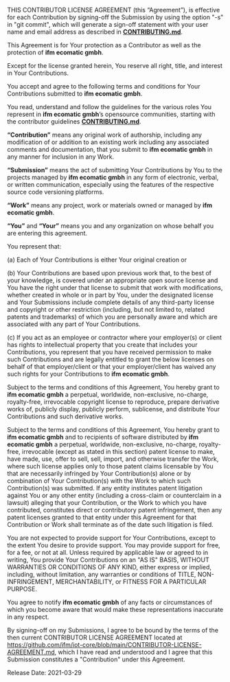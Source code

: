 THIS CONTRIBUTOR LICENSE AGREEMENT (this “Agreement”), is effective for each Contribution by signing-off the Submission by using  the option "-s"  in "git commit", which will  generate a sign-off  statement with your user name and email address as described in [**CONTRIBUTING.md**](https://github.com/ifm/iot-core/blob/main/CONTRIBUTING.md).
 
This Agreement is for Your protection as a Contributor as well as the protection of **ifm ecomatic gmbh**.
 
Except for the license granted herein, You reserve all right, title, and interest in Your Contributions.
 
You accept and agree to the following terms and conditions for Your Contributions submitted to **ifm ecomatic gmbh**.
 
You read, understand and follow the guidelines for the various roles You represent in **ifm ecomatic gmbh**’s opensource communities, starting with the contributor guidelines [**CONTRIBUTING.md**](https://github.com/ifm/iot-core/blob/main/CONTRIBUTING.md).
 
**“Contribution”** means any original work of authorship, including any modification of or addition to an existing work including any associated comments and documentation, that you submit to **ifm ecomatic gmbh** in any manner for inclusion in any Work. 
 
**“Submission”** means the act of submitting Your Contributions by You to the projects managed by **ifm ecomatic gmbh** in any form of electronic, verbal, or written communication, especially using the features of the respective source code versioning platforms.
 
**“Work”** means any project, work or materials owned or managed by **ifm ecomatic gmbh**.
 
**“You”** and **“Your”** means you and any organization on whose behalf you are entering this agreement.
 
You represent that: 
 
(a) Each of Your Contributions is either Your original creation or  
 
(b) Your Contributions are based upon previous work that, to the best of your knowledge, is covered under an appropriate open source license and You have the right under that license to submit that work with modifications, whether created in whole or in part by You, under the designated license and Your Submissions include complete details of any third-party license and copyright or other restriction (including, but not limited to, related patents and trademarks) of which you are personally aware and which are associated with any part of Your Contributions.
 
(c) If you act as an employee or contractor where your employer(s) or client has rights to intellectual property that you create that includes your Contributions, you represent that you have received permission to make such Contributions and are legally entitled to grant the below licenses on behalf of that employer/client or that your employer/client has waived any such rights for your Contributions to **ifm ecomatic gmbh**.
 
Subject to the terms and conditions of this Agreement, You hereby grant to **ifm ecomatic gmbh** a perpetual, worldwide, non-exclusive, no-charge, royalty-free, irrevocable copyright license to reproduce, prepare derivative works of, publicly display, publicly perform, sublicense, and distribute Your Contributions and such derivative works.
 
Subject to the terms and conditions of this Agreement, You hereby grant to **ifm ecomatic gmbh** and to recipients of software distributed by **ifm ecomatic gmbh** a perpetual, worldwide, non-exclusive, no-charge, royalty-free, irrevocable (except as stated in this section) patent license to make, have made, use, offer to sell, sell, import, and otherwise transfer the Work, where such license applies only to those patent claims licensable by You that are necessarily infringed by Your Contribution(s) alone or by combination of Your Contribution(s) with the Work to which such Contribution(s) was submitted. If any entity institutes patent litigation against You or any other entity (including a cross-claim or counterclaim in a lawsuit) alleging that your Contribution, or the Work to which you have contributed, constitutes direct or contributory patent infringement, then any patent licenses granted to that entity under this Agreement for that Contribution or Work shall terminate as of the date such litigation is filed.
 
You are not expected to provide support for Your Contributions, except to the extent You desire to provide support. You may provide support for free, for a fee, or not at all. Unless required by applicable law or agreed to in writing, You provide Your Contributions on an "AS IS" BASIS, WITHOUT WARRANTIES OR CONDITIONS OF ANY KIND, either express or implied, including, without limitation, any warranties or conditions of TITLE, NON- INFRINGEMENT, MERCHANTABILITY, or FITNESS FOR A PARTICULAR PURPOSE.
 
You agree to notify **ifm ecomatic gmbh** of any facts or circumstances of which you become aware that would make these representations inaccurate in any respect.
 
By signing-off on my Submissions, I agree to be bound by the terms of the then current CONTRIBUTOR LICENSE AGREEMENT located at https://github.com/ifm/iot-core/blob/main/CONTRIBUTOR-LICENSE-AGREEMENT.md, which I have read and understood and I agree that this Submission constitutes a "Contribution" under this Agreement.
 
Release Date: 2021-03-29